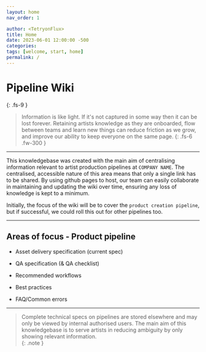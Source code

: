 ```yaml
---
layout: home
nav_order: 1

author: <TetryonFlux>
title: Home
date: 2023-06-01 12:00:00 -500
categories:
tags: [welcome, start, home]
permalink: /
---
```

# Pipeline Wiki
{: .fs-9 }

> Information is like light. If it's not captured in some way then it can be lost forever. Retaining artists knowledge as they are onboarded, flow between teams and learn new things can reduce friction as we grow, and improve our ability to keep everyone on the same page.
{: .fs-6 .fw-300 }

---

This knowledgebase was created with the main aim of centralising information relevant to artist production pipelines at `COMPANY NAME`. The centralised, accessible nature of this area means that only a single link has to be shared. By using github pages to host, our team can easily collaborate in maintaining and updating the wiki over time, ensuring any loss of knowledge is kept to a minimum. 

Initially, the focus of the wiki will be to cover the `product creation pipeline`, but if successful, we could roll this out for other pipelines too.

---

## Areas of focus - Product pipeline

* Asset delivery specification (current spec)

* QA specification (& QA checklist) 

* Recommended workflows

* Best practices

* FAQ/Common errors

---

> Complete technical specs on pipelines are stored elsewhere and may only be viewed by internal authorised users. The main aim of this knowledgebase is to serve artists in reducing ambiguity by only showing relevant information.  
{: .note }

<!--ORIGINAL TEMPLATE TEXT

# Sunny CADMAN

This is a *bare-minimum* template to create a Jekyll site that uses the [Just the Docs] theme. You can easily set the created site to be published on [GitHub Pages] – the [README] file explains how to do that, along with other details.

If [Jekyll] is installed on your computer, you can also build and preview the created site *locally*. This lets you test changes before committing them, and avoids waiting for GitHub Pages.[^1] And you will be able to deploy your local build to a different platform than GitHub Pages.

More specifically, the created site:

- uses a gem-based approach, i.e. uses a `Gemfile` and loads the `just-the-docs` gem
- uses the [GitHub Pages / Actions workflow] to build and publish the site on GitHub Pages

Other than that, you're free to customize sites that you create with this template, however you like. You can easily change the versions of `just-the-docs` and Jekyll it uses, as well as adding further plugins.

[Browse our documentation][Just the Docs] to learn more about how to use this theme.

To get started with creating a site, just click "[use this template]"!

If you want to maintain your docs in the `docs` directory of an existing project repo, see [Hosting your docs from an existing project repo](https://github.com/just-the-docs/just-the-docs-template/blob/main/README.md#hosting-your-docs-from-an-existing-project-repo) in the template README.

----

[^1]: [It can take up to 10 minutes for changes to your site to publish after you push the changes to GitHub](https://docs.github.com/en/pages/setting-up-a-github-pages-site-with-jekyll/creating-a-github-pages-site-with-jekyll#creating-your-site).

[Just the Docs]: https://just-the-docs.github.io/just-the-docs/
[GitHub Pages]: https://docs.github.com/en/pages
[README]: https://github.com/just-the-docs/just-the-docs-template/blob/main/README.md
[Jekyll]: https://jekyllrb.com
[GitHub Pages / Actions workflow]: https://github.blog/changelog/2022-07-27-github-pages-custom-github-actions-workflows-beta/
[use this template]: https://github.com/just-the-docs/just-the-docs-template/generate
-->